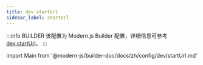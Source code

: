 ```yaml
---
title: dev.startUrl
sidebar_label: startUrl
---
```


:::info BUILDER
该配置为 Modern.js Builder 配置，详细信息可参考 [dev.startUrl](https://modernjs.dev/builder/api/config-dev.html#dev-starturl)。
:::

import Main from '@modern-js/builder-doc/docs/zh/config/dev/startUrl.md'

<Main />
